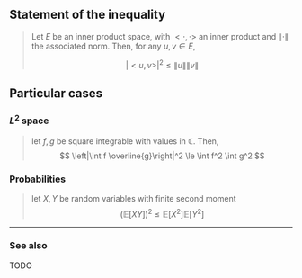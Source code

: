 ## Statement of the inequality

> Let $E$ be an inner product space, with $<\cdot,\cdot>$ an inner product and $\|\cdot\|$ the associated norm. Then, for any $u,v \in E$,
>
> $$ |<u,v>|^2\le \|u\|\|v\|$$

## Particular cases

### $L^2$ space

> let $f,g$ be square integrable with values in $\mathbb{C}$. Then, 
> $$ \left|\int f \overline{g}\right|^2 \le \int f^2 \int g^2 $$

### Probabilities

> let $X,Y$ be random variables with finite second moment
> $$ \left(\mathbb{E}[XY]\right)^2 \le  \mathbb{E}[X^2] \mathbb{E}[Y^2]$$

---

### See also
TODO